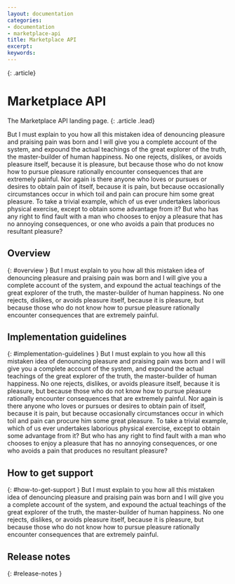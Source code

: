 ```yaml
---
layout: documentation
categories:
- documentation
- marketplace-api
title: Marketplace API
excerpt: 
keywords:
---
```


{: .article}
# Marketplace API

The Marketplace API landing page.
{: .article .lead}

But I must explain to you how all this mistaken idea of denouncing pleasure and praising pain was born and I will give you a complete account of the system, and expound the actual teachings of the great explorer of the truth, the master-builder of human happiness. No one rejects, dislikes, or avoids pleasure itself, because it is pleasure, but because those who do not know how to pursue pleasure rationally encounter consequences that are extremely painful. Nor again is there anyone who loves or pursues or desires to obtain pain of itself, because it is pain, but because occasionally circumstances occur in which toil and pain can procure him some great pleasure. To take a trivial example, which of us ever undertakes laborious physical exercise, except to obtain some advantage from it? But who has any right to find fault with a man who chooses to enjoy a pleasure that has no annoying consequences, or one who avoids a pain that produces no resultant pleasure?

## Overview
{: #overview }
But I must explain to you how all this mistaken idea of denouncing pleasure and praising pain was born and I will give you a complete account of the system, and expound the actual teachings of the great explorer of the truth, the master-builder of human happiness. No one rejects, dislikes, or avoids pleasure itself, because it is pleasure, but because those who do not know how to pursue pleasure rationally encounter consequences that are extremely painful.

## Implementation guidelines
{: #implementation-guidelines }
But I must explain to you how all this mistaken idea of denouncing pleasure and praising pain was born and I will give you a complete account of the system, and expound the actual teachings of the great explorer of the truth, the master-builder of human happiness. No one rejects, dislikes, or avoids pleasure itself, because it is pleasure, but because those who do not know how to pursue pleasure rationally encounter consequences that are extremely painful. Nor again is there anyone who loves or pursues or desires to obtain pain of itself, because it is pain, but because occasionally circumstances occur in which toil and pain can procure him some great pleasure. To take a trivial example, which of us ever undertakes laborious physical exercise, except to obtain some advantage from it? But who has any right to find fault with a man who chooses to enjoy a pleasure that has no annoying consequences, or one who avoids a pain that produces no resultant pleasure?

## How to get support
{: #how-to-get-support }
But I must explain to you how all this mistaken idea of denouncing pleasure and praising pain was born and I will give you a complete account of the system, and expound the actual teachings of the great explorer of the truth, the master-builder of human happiness. No one rejects, dislikes, or avoids pleasure itself, because it is pleasure, but because those who do not know how to pursue pleasure rationally encounter consequences that are extremely painful.

## Release notes
{: #release-notes }
<div id="release-notes-holder"></div>
<script>
$(document).ready(function() {
    var resp = '';
    $.ajax({
        type: "GET",
        url:   "/products-and-docs/apis/marketplace-api/release-notes/",
        dataType: "json",
        cache: false,
        success: function(response){
            if (response != '') {
                console.log(response);
                for (len = response.nodes.length, i=0; i<len; ++i) {
                    resp += '<h3>' + response.nodes[i].node["title"] + '</h3>';
                    resp += '<span class="date">' + response.nodes[i].node["post date"] + '</span>';
                    resp += response.nodes[i].node["body"];
                }
                $("#release-notes-holder").html(resp);
            }
        },
        error:function(){
            console.log('Ajax Error!');
        }
    })
    return false;
});
</script>